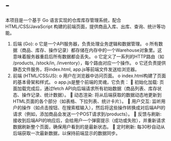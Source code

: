# -
本项目是一个基于 Go 语言实现的仓库库存管理系统，配合 HTML/CSS/JavaScript 构建的前端页面，提供商品入库、出库、查询、统计等功能。

1.	后端 (Go):
o	它是一个API服务器，负责处理业务逻辑和数据管理。
o	所有数据（商品、库存、操作记录）都存储在内存中的一个Warehouse对象里。这意味着服务器重启后所有数据都会丢失。
o	它定义了一系列的HTTP路由（如 /products, /stock/in, /inventory），每个路由对应一个操作。
o	它还负责提供静态文件服务，将index.html, app.js等前端文件发送给浏览器。
2.	前端 (HTML/CSS/JS):
o	用户在浏览器中访问页面。
o	index.html构建了页面的基本骨架和样式。
o	app.js是整个前端的灵魂，它负责：
	初始化加载: 页面加载完成后，通过fetch API向后端请求所有初始数据（商品列表、库存状态、操作记录、统计数据）。
	动态渲染: 将从后端获取的数据动态地更新到HTML页面的各个部分（如表格、下拉列表、统计卡片）。
	用户交互: 监听用户的操作（如点击按钮、在搜索框输入），然后将这些操作转换成对后端API的请求（例如，添加商品会发送一个POST请求到/products）。
	反馈与刷新: 接收到后端API的响应后，会给用户一个弹窗提示（成功或失败），并重新请求数据刷新整个页面，确保用户看到的是最新状态。
	定时刷新: 每30秒自动从后端获取一次最新数据，以保持前端显示的数据同步。
